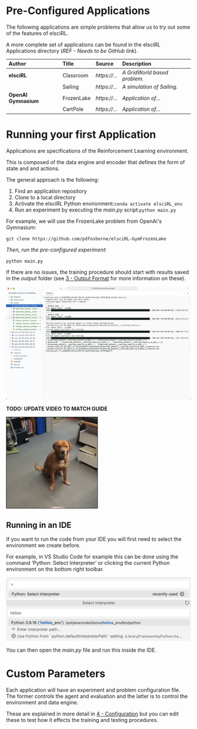 # Pre-Configured Applications

The following applications are simple problems that allow us to try out some of the features of elsciRL. 

A more complete set of applications can be found in the elsciRL Applications directory (*REF - Needs to be GitHub link*).

| **Author**           | **Title** | **Source**       | **Description**                              |
|:-------------------- |:-------------------- |:------------- |:-------------------------------------------- |
| **elsciRL**           | Classroom            | *https://...* | *A GridWorld based problem.* |
|                      | Sailing              | *https://...* | *A simulation of Sailing.*                     |
| **OpenAI Gymnasium** | FrozenLake           | *https://...* | *Application of...*                          |
|                      | CartPole             | *https://...* | *Application of...*                          |



# Running your first Application

Applications are specifications of the Reinforcement Learning environment. 

This is composed of the data engine and encoder that defines the form of state and and actions.

The general approach is the following:
1. Find an application repository
2. Clone to a local directory
3. Activate the elsciRL Python environment:``conda activate elsciRL_env``
4. Run an experiment by executing the *main.py* script:```python main.py```

For example, we will use the FrozenLake problem from OpenAi's Gymnasium:

```
git clone https://github.com/pdfosborne/elsciRL-GymFrozenLake
```

*Then, run the pre-configured experiment:* 
```
python main.py
```
	
If there are no issues, the training procedure should start with results saved in the *output* folder (see [3 - Output Format](<./3 - Output Format.md>) for more information on these).

![Running an Experiment](<./attachments/Running an Experiment.png>)

**TODO: UPDATE VIDEO TO MATCH GUIDE**

![test\_image](<./attachments/test_image.gif>)


## Running in an IDE

If you want to run the code from your IDE you will first need to select the environment we create before. 

For example, in VS Studio Code for example this can be done using the command ‘Python: Select Interpreter’ or clicking the current Python environment on the bottom right toolbar.

![VS Code Interpreter 1](<./attachments/VS Code Interpreter 1.png>)
![VS Code Interpreter 2](<./attachments/VS Code Interpreter 2.png>)

You can then open the *main.py* file and run this inside the IDE.

# Custom Parameters

Each application will have an experiment and problem configuration file. The former controls the agent and evaluation and the latter is to control the environment and data engine.

These are explained in more detail in [4 - Configuration](<./4 - Configuration.md>) but you can edit these to test how it effects the training and testing procedures.

